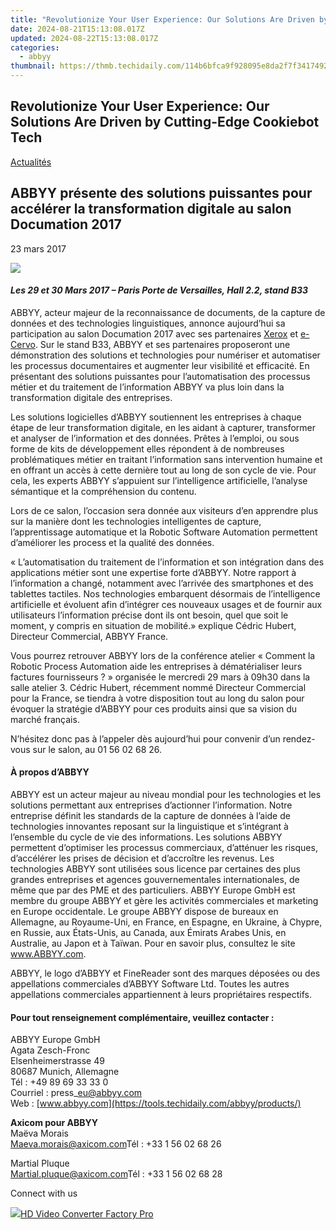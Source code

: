 ```yaml
---
title: "Revolutionize Your User Experience: Our Solutions Are Driven by Cutting-Edge Cookiebot Tech"
date: 2024-08-21T15:13:08.017Z
updated: 2024-08-22T15:13:08.017Z
categories:
  - abbyy
thumbnail: https://thmb.techidaily.com/114b6bfca9f928095e8da2f7f3417492afac50bf37b6d4d36fe64b43b43e9aea.jpg
---
```


## Revolutionize Your User Experience: Our Solutions Are Driven by Cutting-Edge Cookiebot Tech

[Actualités](https://tools.techidaily.com/abbyy/products/)

## ABBYY présente des solutions puissantes pour accélérer la transformation digitale au salon Documation 2017

23 mars 2017

![](https://content.abbyy.com/-/media/project/abbyy/abbyy/branchtemplates/shutterstock_1272462163_1296-x-729.jpg?h=729&iar=0&w=1296)

#### _Les 29 et 30 Mars 2017 – Paris Porte de Versailles, Hall 2.2, stand B33_

  
ABBYY, acteur majeur de la reconnaissance de documents, de la capture de données et des technologies linguistiques, annonce aujourd’hui sa participation au salon Documation 2017 avec ses partenaires [Xerox](https://www.xerox.fr/ "Xerox") et [e-Cervo](http://www.e-cervo.fr/ "e-Cervo"). Sur le stand B33, ABBYY et ses partenaires proposeront une démonstration des solutions et technologies pour numériser et automatiser les processus documentaires et augmenter leur visibilité et efficacité. En présentant des solutions puissantes pour l’automatisation des processus métier et du traitement de l’information ABBYY va plus loin dans la transformation digitale des entreprises.

Les solutions logicielles d’ABBYY soutiennent les entreprises à chaque étape de leur transformation digitale, en les aidant à capturer, transformer et analyser de l’information et des données. Prêtes à l’em­ploi, ou sous forme de kits de déve­loppement elles répondent à de nombreuses problématiques métier en traitant l’information sans intervention humaine et en offrant un accès à cette dernière tout au long de son cycle de vie. Pour cela, les experts ABBYY s’appuient sur l’intelligence artificielle, l’analyse sémantique et la compréhension du contenu.

  
Lors de ce salon, l’occasion sera donnée aux visiteurs d’en apprendre plus sur la manière dont les technologies intelligentes de capture, l’apprentissage automatique et la Robotic Software Automation permettent d’améliorer les process et la qualité des données.

« L’auto­matisation du traitement de l’infor­mation et son intégration dans des applications métier sont une expertise forte d’ABBYY. Notre rapport à l’information a changé, notamment avec l’arrivée des smartphones et des tablettes tactiles. Nos technologies embarquent désormais de l’intelligence artificielle et évoluent afin d’intégrer ces nouveaux usages et de fournir aux utilisateurs l’information précise dont ils ont besoin, quel que soit le moment, y compris en situation de mobilité.» explique Cédric Hubert, Directeur Commercial, ABBYY France.

  
Vous pourrez retrouver ABBYY lors de la conférence atelier « Comment la Robotic Process Automation aide les entreprises à dématérialiser leurs factures fournisseurs ? » organisée le mercredi 29 mars à 09h30 dans la salle atelier 3\. Cédric Hubert, récemment nommé Directeur Commercial pour la France, se tiendra à votre disposition tout au long du salon pour évoquer la stratégie d’ABBYY pour ces produits ainsi que sa vision du marché français.

N’hésitez donc pas à l’appeler dès aujourd’hui pour convenir d’un rendez-vous sur le salon, au 01 56 02 68 26.  
  
#### À propos d’ABBYY

ABBYY est un acteur majeur au niveau mondial pour les technologies et les solutions permettant aux entreprises d’actionner l’information. Notre entreprise définit les standards de la capture de données à l’aide de technologies innovantes reposant sur la linguistique et s’intégrant à l’ensemble du cycle de vie des informations. Les solutions ABBYY permettent d’optimiser les processus commerciaux, d’atténuer les risques, d’accélérer les prises de décision et d’accroître les revenus. Les technologies ABBYY sont utilisées sous licence par certaines des plus grandes entreprises et agences gouvernementales internationales, de même que par des PME et des particuliers. ABBYY Europe GmbH est membre du groupe ABBYY et gère les activités commerciales et marketing en Europe occidentale. Le groupe ABBYY dispose de bureaux en Allemagne, au Royaume-Uni, en France, en Espagne, en Ukraine, à Chypre, en Russie, aux États-Unis, au Canada, aux Émirats Arabes Unis, en Australie, au Japon et à Taïwan. Pour en savoir plus, consultez le site www.ABBYY.com.

ABBYY, le logo d’ABBYY et FineReader sont des marques déposées ou des appellations commerciales d’ABBYY Software Ltd. Toutes les autres appellations commerciales appartiennent à leurs propriétaires respectifs.

#### Pour tout renseignement complémentaire, veuillez contacter :

ABBYY Europe GmbH  
Agata Zesch-Fronc  
Elsenheimerstrasse 49  
80687 Munich, Allemagne  
Tél : +49 89 69 33 33 0  
Courriel : press\_eu@abbyy.com  
Web : [www.abbyy.com](https://tools.techidaily.com/abbyy/products/)

**Axicom pour ABBYY**  
Maëva Morais  
[Maeva.morais@axicom.com](https://tools.techidaily.com/abbyy/products/)Tél : +33 1 56 02 68 26

Martial Pluque  
[Martial.pluque@axicom.com](https://tools.techidaily.com/abbyy/products/)Tél : +33 1 56 02 68 28

Connect with us

<ins class="adsbygoogle"
     style="display:block"
     data-ad-format="autorelaxed"
     data-ad-client="ca-pub-7571918770474297"
     data-ad-slot="1223367746"></ins>



<ins class="adsbygoogle"
     style="display:block"
     data-ad-client="ca-pub-7571918770474297"
     data-ad-slot="8358498916"
     data-ad-format="auto"
     data-full-width-responsive="true"></ins>

<!-- affiliate ads begin -->
<a href="https://secure.2checkout.com/order/checkout.php?PRODS=4537546&QTY=1&AFFILIATE=108875&CART=1"><img src="https://secure.avangate.com/images/merchant/4b0a0290ad7df100b77e86839989a75e/products/7_copy_2_2_hdpro.png" border="0">HD Video Converter Factory Pro</a>
<!-- affiliate ads end -->